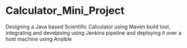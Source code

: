 # Calculator_Mini_Project
Designing a Java based Scientific Calculator using Maven build tool, integrating and develpoing using Jenkins pipeline and deploying it over a host machine using Ansible  
